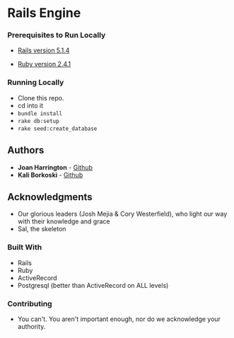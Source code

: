 # Rails Engine

### Prerequisites to Run Locally

  * [Rails version 5.1.4](http://installrails.com/)

  * [Ruby version 2.4.1](https://www.ruby-lang.org/en/documentation/installation/)

### Running Locally

  * Clone this repo.
  * cd into it
  * ```bundle install```
  * ```rake db:setup```
  * ```rake seed:create_database```

## Authors

* **Joan Harrington**  - [Github](https://github.com/sidewinder2020)
* **Kali Borkoski** - [Github](https://github.com/JunePaloma)

## Acknowledgments

* Our glorious leaders (Josh Mejia & Cory Westerfield), who light our way with their knowledge and grace
* Sal, the skeleton

### Built With

 * Rails
 * Ruby
 * ActiveRecord
 * Postgresql (better than ActiveRecord on ALL levels)

### Contributing

 * You can't. You aren't important enough, nor do we acknowledge your authority.


